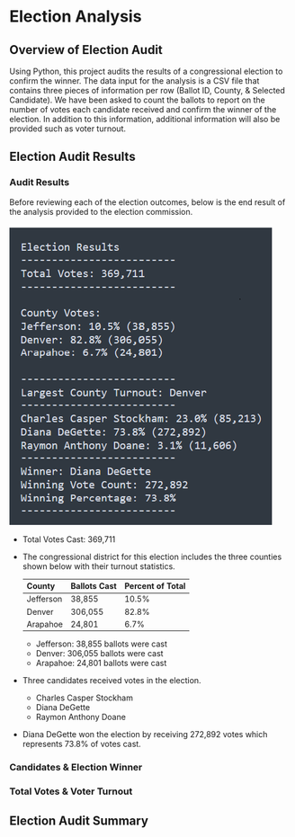 # Election Analysis

## Overview of Election Audit
Using Python, this project audits the results of a congressional election to confirm the winner. The data input for the analysis is a CSV file that contains three pieces of information per row (Ballot ID, County, & Selected Candidate). We have been asked to count the ballots to report on the number of votes each candidate received and confirm the winner of the election. In addition to this information, additional information will also be provided such as voter turnout.

## Election Audit Results

### Audit Results

Before reviewing each of the election outcomes, below is the end result of the analysis provided to the election commission.

![Election Audit Results](/Resources/Election_Analysis.png)

* Total Votes Cast: 369,711

* The congressional district for this election includes the three counties shown below with their turnout statistics.

	| County    | Ballots Cast | Percent of Total |
	| --------- | ------------ | ---------------- |
	| Jefferson | 38,855       | 10.5%            |
	| Denver    | 306,055      | 82.8%            |
	| Arapahoe  | 24,801       | 6.7%             |


	* Jefferson: 38,855 ballots were cast
	* Denver: 306,055 ballots were cast
	* Arapahoe: 24,801 ballots were cast

* Three candidates received votes in the election.
	* Charles Casper Stockham
	* Diana DeGette
	* Raymon Anthony Doane

* Diana DeGette won the election by receiving 272,892 votes which represents 73.8% of votes cast.


### Candidates & Election Winner

### Total Votes & Voter Turnout



## Election Audit Summary









